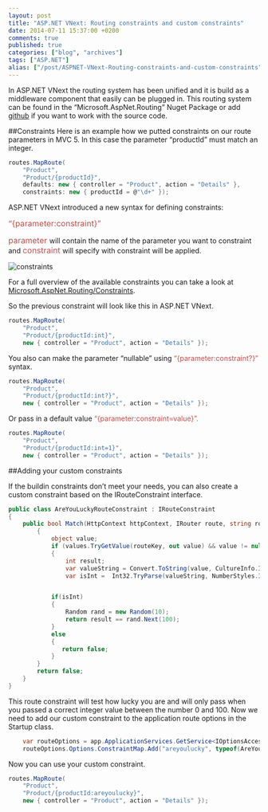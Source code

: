```yaml
---
layout: post
title: "ASP.NET VNext: Routing constraints and custom constraints"
date: 2014-07-11 15:37:00 +0200
comments: true
published: true
categories: ["blog", "archives"]
tags: ["ASP.NET"]
alias: ["/post/ASPNET-VNext-Routing-constraints-and-custom-constraints", "/post/aspnet-vnext-routing-constraints-and-custom-constraints"]
---
```

In ASP.NET VNext the routing system has been unified and it is build as a middleware component that easily can be plugged in. This routing system can be found in the “Microsoft.AspNet.Routing” Nuget Package or add [github](https://github.com/aspnet/Routing) if you want to work with the source code.

##Constraints
Here is an example how we putted constraints on our route parameters in MVC 5. In this case the parameter “productId” must match an integer.

```csharp
routes.MapRoute(
    "Product", 
    "Product/{productId}", 
    defaults: new { controller = "Product", action = "Details" }, 
    constraints: new { productId = @"\d+" });
```

ASP.NET VNext introduced a new syntax for defining constraints:</p>

<span style="color: #c0504d; font-size: medium">“{parameter:constraint}”</span>

<span style="color: #c0504d; font-size: 12pt">parameter </span>will contain the name of the parameter you want to constraint and <span style="color: #c0504d; font-size: 12pt">constraint </span>will specify with constraint will be applied.

![constraints](http://blog.kennytordeur.be/images/2014-07-11-aspnet-vnext-routing-constraints-and-custom-constraints/constraints.png)

For a full overview of the available constraints you can take a look at [Microsoft.AspNet.Routing/Constraints](htpps://github.com/aspnet/Routing/tree/dev/src/Microsoft.AspNet.Routing/Constraints).

So the previous constraint will look like this in ASP.NET VNext.

```csharp
routes.MapRoute(
    "Product", 
    "Product/{productId:int}", 
    new { controller = "Product", action = "Details" });
```
You also can make the parameter “nullable” using <span style="color: #c0504d">“{parameter:constraint?}” </span>syntax.

```csharp
routes.MapRoute(
    "Product", 
    "Product/{productId:int?}", 
    new { controller = "Product", action = "Details" });
```

Or pass in a default value <span style="color: #c0504d">“{parameter:constraint=value}”.

```csharp
routes.MapRoute(
    "Product", 
    "Product/{productId:int=1}", 
    new { controller = "Product", action = "Details" });
```

##Adding your custom constraints

If the buildin constraints don’t meet your needs, you can also create a custom constraint based on the IRouteConstraint interface.

```csharp
public class AreYouLuckyRouteConstraint : IRouteConstraint
{
	public bool Match(HttpContext httpContext, IRouter route, string routeKey, IDictionary<string, object> values, RouteDirection routeDirection)
        {
            object value;
            if (values.TryGetValue(routeKey, out value) && value != null)
            {
                int result;
                var valueString = Convert.ToString(value, CultureInfo.InvariantCulture);
                var isInt =  Int32.TryParse(valueString, NumberStyles.Integer, CultureInfo.InvariantCulture, out result);


            if(isInt)
            {
                Random rand = new Random(10);
                return result == rand.Next(100);
            }
            else
            {
               return false;
            }
        }
        return false;
    }
}
```


This route constraint will test how lucky you are and will only pass when you passed a correct integer value between the number 0 and 100. Now we need to add our custom constraint to the application route options in the Startup class.

```csharp
	var routeOptions = app.ApplicationServices.GetService<IOptionsAccessor<RouteOptions>>();
	routeOptions.Options.ConstraintMap.Add("areyoulucky", typeof(AreYouLuckyRouteConstraint));
```
Now you can use your custom constraint.

```csharp
routes.MapRoute(
    "Product", 
    "Product/{productId:areyoulucky}", 
    new { controller = "Product", action = "Details" });
```
